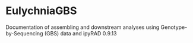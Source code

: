 # EulychniaGBS
Documentation of assembling and downstream analyses using Genotype-by-Sequencing (GBS) data and ipyRAD 0.9.13
